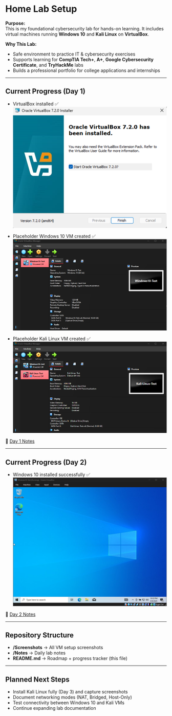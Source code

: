 # Home Lab Setup

**Purpose:**  
This is my foundational cybersecurity lab for hands-on learning. It includes virtual machines running **Windows 10** and **Kali Linux** on **VirtualBox**.

**Why This Lab:**  
- Safe environment to practice IT & cybersecurity exercises  
- Supports learning for **CompTIA Tech+**, **A+**, **Google Cybersecurity Certificate**, and **TryHackMe** labs  
- Builds a professional portfolio for college applications and internships  

---

## Current Progress (Day 1)
- VirtualBox installed ✅  
  ![VirtualBox Installed](Screenshots/VirtualBox_7.2_Installed_2025-09-08.png)  

- Placeholder Windows 10 VM created ✅  
  ![Windows 10 VM](Screenshots/Windows10_VM_Created_2025-09-08.png)  

- Placeholder Kali Linux VM created ✅  
  ![Both VMs](Screenshots/Placeholder_VMs_2025-09-08.png)  

📑 [Day 1 Notes](Notes/Day1.md)

---

## Current Progress (Day 2)
- Windows 10 installed successfully ✅  
  ![Windows 10 Desktop](Screenshots/Win10_Installed_Desktop_2025-09-09.png)

📑 [Day 2 Notes](Notes/Day2.md)

---

## Repository Structure
- **/Screenshots** → All VM setup screenshots  
- **/Notes** → Daily lab notes  
- **README.md** → Roadmap + progress tracker (this file)  

---

## Planned Next Steps
- Install Kali Linux fully (Day 3) and capture screenshots  
- Document networking modes (NAT, Bridged, Host-Only)  
- Test connectivity between Windows 10 and Kali VMs  
- Continue expanding lab documentation
